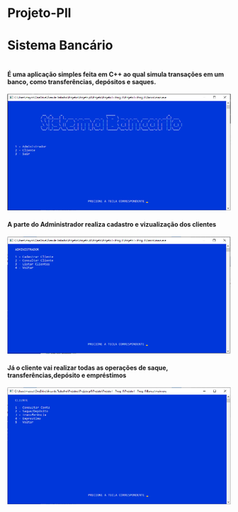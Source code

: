 # Projeto-Pll
<H1> Sistema Bancário<H1>

<H4>É uma aplicação simples feita em C++ ao qual simula transações em um banco, como transferências, depósitos e saques.<H4>

<img src="https://github.com/maycon27/Projeto-Pll/blob/main/Imagens/Menu.png">

<H4> A parte do Administrador realiza cadastro e vizualização dos clientes<H4>
 
<img src="https://github.com/maycon27/Projeto-Pll/blob/main/Imagens/Adm.png">
 
<H4> Já o cliente vai realizar todas as operações de saque, transferências,depósito e empréstimos<H4>
 
 <img src="https://github.com/maycon27/Projeto-Pll/blob/main/Imagens/cliente.png">
